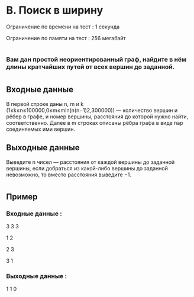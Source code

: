 # B. Поиск в ширину
Ограничение по времени на тест : 1 секунда

Ограничение по памяти на тест : 256 мегабайт

#

### Вам дан простой неориентированный граф, найдите в нём длины кратчайших путей от всех вершин до заданной.

#

## Входные данные
В первой строке даны n, m и k (1≤k≤n≤100000,0≤m≤min(n(n−1)2,300000)) — количество вершин и рёбер в графе, и номер вершины, расстояния до которой нужно найти, соответственно. Далее в m строках описаны рёбра графа в виде пар соединяемых ими вершин.

## Выходные данные
Выведите n чисел — расстояния от каждой вершины до заданной вершины, если добраться из какой-либо вершины до заданной невозможно, то вместо расстояния выведите −1.

#

## Пример

### Входные данные :
3 3 3

1 2

2 3

3 1
### Выходные данные :
1 1 0